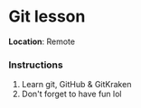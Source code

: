 # Git lesson

**Location**: Remote

### Instructions

1. Learn git, GitHub & GitKraken
2. Don't forget to have fun lol
